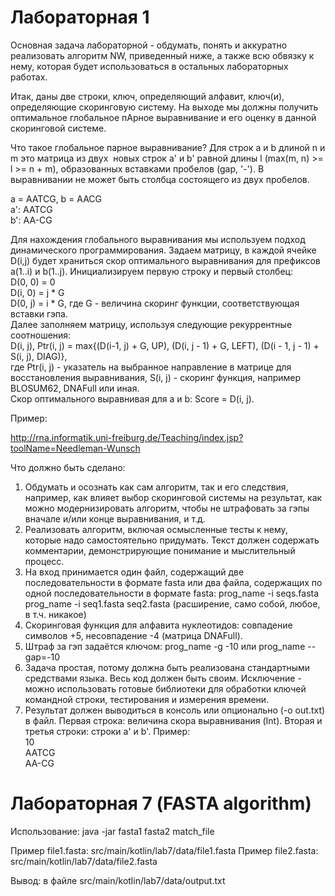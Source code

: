 # Лабораторная 1

Основная задача лабораторной - обдумать, понять и аккуратно реализовать алгоритм NW, приведенный ниже, а также всю обвязку к нему, которая будет использоваться в остальных лабораторных работах.

Итак, даны две строки, ключ, определяющий алфавит, ключ(и), определяющие скоринговую систему. На выходе мы должны получить оптимальное глобальное пАрное выравнивание и его оценку в данной скоринговой системе.

Что такое глобальное парное выравнивание?
Для строк a и b длиной n и m это матрица из двух  новых строк a' и b' равной длины l (max(m, n) >= l >= n + m), образованных вставками пробелов (gap, '-'). В выравнивании не может быть столбца состоящего из двух пробелов.

a = AATCG, b = AACG  
a': AATCG  
b': AA-CG  

Для нахождения глобального выравнивания мы используем подход динамического программирования.
Задаем матрицу, в каждой ячейке D(i,j) будет храниться скор оптимального выравнивания для префиксов a(1..i) и b(1..j).
Инициализируем первую строку и первый столбец:  
D(0, 0) = 0  
D(i, 0) = j * G  
D(0, j) = i * G, где G - величина скоринг функции, соответствующая вставки гэпа.  
Далее заполняем матрицу, используя следующие рекуррентные соотношения:  
D(i, j), Ptr(i, j) = max{(D(i-1, j) + G, UP), (D(i, j - 1) + G, LEFT), (D(i - 1, j - 1) + S(i, j), DIAG)},  
где Ptr(i, j) - указатель на выбранное направление в матрице для восстановления выравнивания,
S(i, j) - скоринг функция, например BLOSUM62, DNAFull или иная.  
Скор оптимального выравнивая для a и b: Score = D(i, j).

Пример:

http://rna.informatik.uni-freiburg.de/Teaching/index.jsp?toolName=Needleman-Wunsch


Что должно быть сделано:
1. Обдумать и осознать как сам алгоритм, так и его следствия, например, как влияет выбор скоринговой системы на результат, как можно модернизировать алгоритм, чтобы не штрафовать за гэпы вначале и/или конце выравнивания, и т.д.
2. Реализовать алгоритм, включая осмысленные тесты к нему, которые надо самостоятельно придумать. Текст должен содержать комментарии, демонстрирующие понимание и мыслительный процесс.
3. На вход принимается один файл, содержащий две последовательности в формате fasta или два файла, содержащих по одной последовательности в формате fasta:
prog_name -i seqs.fasta
prog_name -i seq1.fasta seq2.fasta (расширение, само собой, любое, в т.ч. никакое)
4. Скоринговая функция для алфавита нуклеотидов: совпадение символов +5, несовпадение -4 (матрица DNAFull).
5. Штраф за гэп задаётся ключом:
prog_name -g -10 или
prog_name --gap=-10
6. Задача простая, потому должна быть реализована стандартными средствами языка. Весь код должен быть своим. Исключение - можно использовать готовые библиотеки для обработки ключей командной строки, тестирования и измерения времени.
7. Результат должен выводиться в консоль или опционально (-o out.txt) в файл. Первая строка: величина скора выравнивания (Int). Вторая и третья строки: строки a' и b'.
Пример:  
10  
AATCG  
AA-CG  


# Лабораторная 7 (FASTA algorithm)

Использование: java -jar fasta1 fasta2 match_file

Пример file1.fasta: src/main/kotlin/lab7/data/file1.fasta
Пример file2.fasta: src/main/kotlin/lab7/data/file2.fasta

Вывод: в файле src/main/kotlin/lab7/data/output.txt

